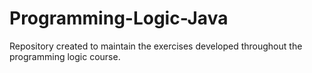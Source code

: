 # Programming-Logic-Java
Repository created to maintain the exercises developed throughout the programming logic course.
